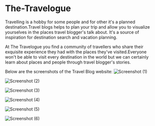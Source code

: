 # The-Travelogue
Travelling is a hobby for some people and for other it's a planned destination.Travel blogs helps to plan your trip and allow you to visualize yourselves in the places travel blogger's talk about. It's a source of inspiration for destination search and vacation planning.

At The Travelogue you find a community of travellers who share their exquisite experience they had with the places they've visited.Everyone won't be able to visit every destination in the world but we can certainly learn about places and people through travel blogger's stories.

Below are the screenshots of the Travel Blog website:
![Screenshot (1)](https://user-images.githubusercontent.com/56637185/115727883-a64c1c00-a3a1-11eb-827b-9344b44edcdb.png)

![Screenshot (2)](https://user-images.githubusercontent.com/56637185/115728173-e6130380-a3a1-11eb-98f0-7f3876435487.png)

![Screenshot (3)](https://user-images.githubusercontent.com/56637185/115728192-e90df400-a3a1-11eb-85ab-2012b9b5df47.png)

![Screenshot (4)](https://user-images.githubusercontent.com/56637185/115728231-f4611f80-a3a1-11eb-8c6b-cec7b0f58e18.png)

![Screenshot (5)](https://user-images.githubusercontent.com/56637185/115728235-f75c1000-a3a1-11eb-9887-81fc4971cce0.png)

![Screenshot (6)](https://user-images.githubusercontent.com/56637185/115728260-fb882d80-a3a1-11eb-9d03-784b3148d9a3.png)

